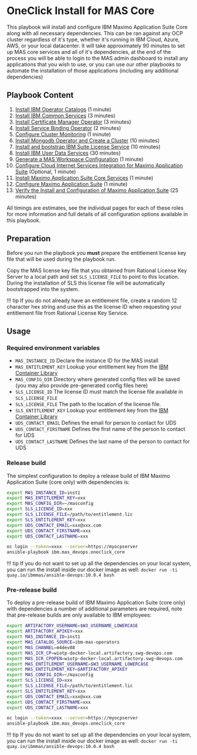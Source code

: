 # OneClick Install for MAS Core

This playbook will install and configure IBM Maximo Application Suite Core along with all necessary dependencies.  This can be ran against any OCP cluster regardless of it's type, whether it's running in IBM Cloud, Azure, AWS, or your local datacenter.  It will take approximately 90 minutes to set up MAS core services and all of it's dependencies, at the end of the process you will be able to login to the MAS admin dashboard to install any applications that you wish to use, or you can use our other playbooks to automate the installation of those applications (including any additional dependencies)

## Playbook Content
1. [Install IBM Operator Catalogs](../roles/ibm_catalogs.md) (1 minute)
2. [Install IBM Common Services](../roles/common_services.md) (3 minutes)
3. [Install Certificate Manager Operator](../roles/cert_manager.md) (3 minutes)
4. [Install Service Binding Operator](../roles/sbo.md) (2 minutes)
5. [Configure Cluster Monitoring](../roles/cluster_monitoring.md) (1 minute)
6. [Install Mongodb Operator and Create a Cluster](../roles/mongodb.md) (10 minutes)
7. [Install and bootstrap IBM Suite License Service](../roles/sls.md) (10 minutes)
8. [Install IBM User Data Services](../roles/uds.md) (30 minutes)
9. [Generate a MAS Workspace Configuration](../roles/gencfg_workspace.md) (1 minute)
10. [Configure Cloud Internet Services Integration for Maximo Application Suite](../roles/suite_dns.md) (Optional, 1 minute)
11. [Install Maximo Application Suite Core Services](../roles/suite_install.md) (1 minute)
12. [Configure Maximo Application Suite](../roles/suite_config.md) (1 minute)
13. [Verify the Install and Configuration of Maximo Application Suite](../roles/suite_verify.md) (25 minutes)

All timings are estimates, see the individual pages for each of these roles for more information and full details of all configuration options available in this playbook.

## Preparation
Before you run the playbook you **must** prepare the entitlement license key file that will be used during the playbook run.

Copy the MAS license key file that you obtained from Rational License Key Server to a local path and set `SLS_LICENSE_FILE` to point to this location.  During the installation of SLS this license file will be automatically bootstrapped into the system.

!!! tip
    If you do not already have an entitlement file, create a random 12 character hex string and use this as the license ID when requesting your entitlement file from Rational License Key Service.


## Usage

### Required environment variables

- `MAS_INSTANCE_ID` Declare the instance ID for the MAS install
- `MAS_ENTITLEMENT_KEY` Lookup your entitlement key from the [IBM Container Library](https://myibm.ibm.com/products-services/containerlibrary)
- `MAS_CONFIG_DIR` Directory where generated config files will be saved (you may also provide pre-generated config files here)
- `SLS_LICENSE_ID` The license ID must match the license file available in `SLS_LICENSE_FILE`
- `SLS_LICENSE_FILE` The path to the location of the license file.
- `SLS_ENTITLEMENT_KEY` Lookup your entitlement key from the [IBM Container Library](https://myibm.ibm.com/products-services/containerlibrary)
- `UDS_CONTACT_EMAIL` Defines the email for person to contact for UDS
- `UDS_CONTACT_FIRSTNAME` Defines the first name of the person to contact for UDS
- `UDS_CONTACT_LASTNAME` Defines the last name of the person to contact for UDS


### Release build
The simplest configuration to deploy a release build of IBM Maximo Application Suite (core only) with dependencies is:
```bash
export MAS_INSTANCE_ID=inst1
export MAS_ENTITLEMENT_KEY=xxx
export MAS_CONFIG_DIR=~/masconfig
export SLS_LICENSE_ID=xxx
export SLS_LICENSE_FILE=/path/to/entitlement.lic
export SLS_ENTITLEMENT_KEY=xxx
export UDS_CONTACT_EMAIL=xxx@xxx.com
export UDS_CONTACT_FIRSTNAME=xxx
export UDS_CONTACT_LASTNAME=xxx

oc login --token=xxxx --server=https://myocpserver
ansible-playbook ibm.mas_devops.oneclick_core
```

!!! tip
    If you do not want to set up all the dependencies on your local system, you can run the install inside our docker image as well: `docker run -ti quay.io/ibmmas/ansible-devops:10.0.4 bash`



### Pre-release build
To deploy a pre-release build of IBM Maximo Application Suite (core only) with dependencies a number of additional parameters are required, note that pre-release builds are only available to IBM employees:

```bash
export ARTIFACTORY_USERNAME=$W3_USERNAME_LOWERCASE
export ARTIFACTORY_APIKEY=xxx
export MAS_INSTANCE_ID=inst1
export MAS_CATALOG_SOURCE=ibm-mas-operators
export MAS_CHANNEL=m4dev88
export MAS_ICR_CP=wiotp-docker-local.artifactory.swg-devops.com
export MAS_ICR_CPOPEN=wiotp-docker-local.artifactory.swg-devops.com
export MAS_ENTITLEMENT_USERNAME=$W3_USERNAME_LOWERCASE
export MAS_ENTITLEMENT_KEY=$ARTIFACTORY_APIKEY
export MAS_CONFIG_DIR=~/masconfig
export SLS_LICENSE_ID=xxx
export SLS_LICENSE_FILE=/path/to/entitlement.lic
export SLS_ENTITLEMENT_KEY=xxx
export UDS_CONTACT_EMAIL=xxx@xxx.com
export UDS_CONTACT_FIRSTNAME=xxx
export UDS_CONTACT_LASTNAME=xxx

oc login --token=xxxx --server=https://myocpserver
ansible-playbook ibm.mas_devops.oneclick_core
```

!!! tip
    If you do not want to set up all the dependencies on your local system, you can run the install inside our docker image as well: `docker run -ti quay.io/ibmmas/ansible-devops:10.0.4 bash`

